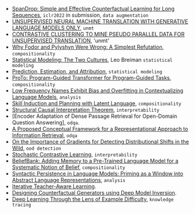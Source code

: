 
- [SpanDrop: Simple and Effective Counterfactual Learning for Long Sequences](https://openreview.net/forum?id=zaALYtvbRlH), `iclr2022` in submission, `data augmentation`
- [UNSUPERVISED NEURAL MACHINE TRANSLATION WITH GENERATIVE LANGUAGE MODELS ONLY](https://openreview.net/pdf?id=SVwbKmEg7M), `unmt`
- [CONTRASTIVE CLUSTERING TO MINE PSEUDO PARALLEL DATA FOR UNSUPERVISED TRANSLATION](https://openreview.net/pdf?id=pN1JOdrSY9), 'unmt'
- [Why Fodor and Pylyshyn Were Wrong: A Simplest Refutation](https://uh.edu/~garson/Chalmers.PDF), `compositionality`
- [Statistical Modeling: The Two Cultures](http://www2.math.uu.se/~thulin/mm/breiman.pdf), Leo Breiman `statistical modeling`
- [Prediction, Estimation, and Attribution](https://statweb.stanford.edu/~ckirby/brad/papers/2019PredictEstimatAttribut.pdf), `statistical modeling`
- [ProTo: Program-Guided Transformer for Program-Guided Tasks](https://arxiv.org/pdf/2110.00804.pdf), `compositionality`
- [Low Frequency Names Exhibit Bias and Overfitting in Contextualizing Language Models](https://arxiv.org/pdf/2110.00672.pdf), `analysis`
- [Skill Induction and Planning with Latent Language](https://arxiv.org/pdf/2110.01517.pdf), `compositionality`
- [Structural Causal Interpretation Theorem](https://arxiv.org/abs/2110.02395), `interpretability`
- [Encoder Adaptation of Dense Passage Retrieval for Open-Domain Question Answering], `odqa`.
- [A Proposed Conceptual Framework for a Representational Approach to Information Retrieval](https://arxiv.org/pdf/2110.01529.pdf), `odqa`
- [On the Importance of Gradients for Detecting Distributional Shifts in the Wild](https://arxiv.org/pdf/2110.00218.pdf), `ood detection`
- [Stochastic Contrastive Learning](https://arxiv.org/pdf/2110.00552.pdf), `interpretability`
- [BeliefBank: Adding Memory to a Pre-Trained Language Model for a Systematic Notion of Belief](https://arxiv.org/pdf/2109.14723.pdf), `compositionality`
- [Syntactic Persistence in Language Models: Priming as a Window into Abstract Language Representations](https://arxiv.org/pdf/2109.14989.pdf), `analysis`
- [Iterative Teacher-Aware Learning](https://arxiv.org/pdf/2110.00137.pdf).
- [Designing Counterfactual Generators using Deep Model Inversion](https://arxiv.org/pdf/2109.14274.pdf).
- [Deep Learning Through the Lens of Example Difficulty](https://arxiv.org/pdf/2106.09647.pdf), `knowledge tracing`
